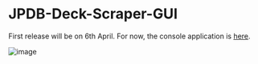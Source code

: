 # JPDB-Deck-Scraper-GUI

First release will be on 6th April. For now, the console application is [here](https://github.com/hopto-dot/JPDB-Deck-Scraper).

![image](https://user-images.githubusercontent.com/66906618/113675406-39ebd000-96b3-11eb-9e8b-8bf5b48f1f14.png)
